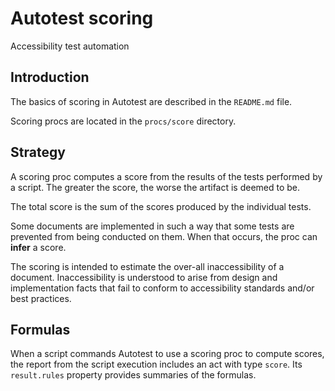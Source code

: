 # Autotest scoring

Accessibility test automation

## Introduction

The basics of scoring in Autotest are described in the `README.md` file.

Scoring procs are located in the `procs/score` directory.

## Strategy

A scoring proc computes a score from the results of the tests performed by a script. The greater the score, the worse the artifact is deemed to be.

The total score is the sum of the scores produced by the individual tests.

Some documents are implemented in such a way that some tests are prevented from being conducted on them. When that occurs, the proc can **infer** a score.

The scoring is intended to estimate the over-all inaccessibility of a document. Inaccessibility is understood to arise from design and implementation facts that fail to conform to accessibility standards and/or best practices.

## Formulas

When a script commands Autotest to use a scoring proc to compute scores, the report from the script execution includes an act with type `score`. Its `result.rules` property provides summaries of the formulas.
